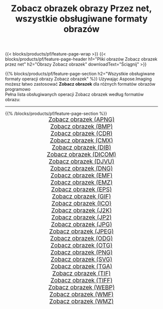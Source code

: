 ﻿---
title: Zobacz obrazek obrazy Przez net, wszystkie obsługiwane formaty obrazów 
weight: 3920
url: /pl/net/viewer 
lang: pl
langdirlevel: 2
locales: zh-hans,ja,it,ru,de,es,fr,nl,id,lt,pl,pt,vi,tr,ko,zh-hant,ar,hi,th,sv,cs,uk,he
description: Używając Aspose.Imaging możesz łatwo Zobacz obrazek obrazy Via net
---

{{< blocks/products/pf/feature-page-wrap >}}
{{< blocks/products/pf/feature-page-header h1="Pliki obrazów Zobacz obrazek przez net" h2="Obrazy Zobacz obrazek" downloadText="Ściągnij" >}}


{{% blocks/products/pf/feature-page-section  h2="Wszystkie obsługiwane formaty operacji obrazy Zobacz obrazek" %}}
Używając Aspose.Imaging możesz łatwo zastosować **Zobacz obrazek** dla różnych formatów obrazów programowo
<br/>
Pełna lista obsługiwanych operacji Zobacz obrazek według formatów obrazu:
<hr/>
{{% /blocks/products/pf/feature-page-section %}}
<div class="container-fluid productfamilypage bg-gray">
    <div class="convertypes bg-gray agp-content section">
        <div class="container">
		<div class="row other-converters" style="gap: 10px;font-size: 19px;text-align:center;">
		    <div class='col-md-2 other-converter remove-lp remove-rp'><a href="/imaging/pl/net/viewer/apng" style="padding:15px;">Zobacz obrazek (APNG)</a></div><div class='col-md-2 other-converter remove-lp remove-rp'><a href="/imaging/pl/net/viewer/bmp" style="padding:15px;">Zobacz obrazek (BMP)</a></div><div class='col-md-2 other-converter remove-lp remove-rp'><a href="/imaging/pl/net/viewer/cdr" style="padding:15px;">Zobacz obrazek (CDR)</a></div><div class='col-md-2 other-converter remove-lp remove-rp'><a href="/imaging/pl/net/viewer/cmx" style="padding:15px;">Zobacz obrazek (CMX)</a></div><div class='col-md-2 other-converter remove-lp remove-rp'><a href="/imaging/pl/net/viewer/dib" style="padding:15px;">Zobacz obrazek (DIB)</a></div><div class='col-md-2 other-converter remove-lp remove-rp'><a href="/imaging/pl/net/viewer/dicom" style="padding:15px;">Zobacz obrazek (DICOM)</a></div><div class='col-md-2 other-converter remove-lp remove-rp'><a href="/imaging/pl/net/viewer/djvu" style="padding:15px;">Zobacz obrazek (DJVU)</a></div><div class='col-md-2 other-converter remove-lp remove-rp'><a href="/imaging/pl/net/viewer/dng" style="padding:15px;">Zobacz obrazek (DNG)</a></div><div class='col-md-2 other-converter remove-lp remove-rp'><a href="/imaging/pl/net/viewer/emf" style="padding:15px;">Zobacz obrazek (EMF)</a></div><div class='col-md-2 other-converter remove-lp remove-rp'><a href="/imaging/pl/net/viewer/emz" style="padding:15px;">Zobacz obrazek (EMZ)</a></div><div class='col-md-2 other-converter remove-lp remove-rp'><a href="/imaging/pl/net/viewer/eps" style="padding:15px;">Zobacz obrazek (EPS)</a></div><div class='col-md-2 other-converter remove-lp remove-rp'><a href="/imaging/pl/net/viewer/gif" style="padding:15px;">Zobacz obrazek (GIF)</a></div><div class='col-md-2 other-converter remove-lp remove-rp'><a href="/imaging/pl/net/viewer/ico" style="padding:15px;">Zobacz obrazek (ICO)</a></div><div class='col-md-2 other-converter remove-lp remove-rp'><a href="/imaging/pl/net/viewer/j2k" style="padding:15px;">Zobacz obrazek (J2K)</a></div><div class='col-md-2 other-converter remove-lp remove-rp'><a href="/imaging/pl/net/viewer/jp2" style="padding:15px;">Zobacz obrazek (JP2)</a></div><div class='col-md-2 other-converter remove-lp remove-rp'><a href="/imaging/pl/net/viewer/jpg" style="padding:15px;">Zobacz obrazek (JPG)</a></div><div class='col-md-2 other-converter remove-lp remove-rp'><a href="/imaging/pl/net/viewer/jpeg" style="padding:15px;">Zobacz obrazek (JPEG)</a></div><div class='col-md-2 other-converter remove-lp remove-rp'><a href="/imaging/pl/net/viewer/odg" style="padding:15px;">Zobacz obrazek (ODG)</a></div><div class='col-md-2 other-converter remove-lp remove-rp'><a href="/imaging/pl/net/viewer/otg" style="padding:15px;">Zobacz obrazek (OTG)</a></div><div class='col-md-2 other-converter remove-lp remove-rp'><a href="/imaging/pl/net/viewer/png" style="padding:15px;">Zobacz obrazek (PNG)</a></div><div class='col-md-2 other-converter remove-lp remove-rp'><a href="/imaging/pl/net/viewer/svg" style="padding:15px;">Zobacz obrazek (SVG)</a></div><div class='col-md-2 other-converter remove-lp remove-rp'><a href="/imaging/pl/net/viewer/tga" style="padding:15px;">Zobacz obrazek (TGA)</a></div><div class='col-md-2 other-converter remove-lp remove-rp'><a href="/imaging/pl/net/viewer/tif" style="padding:15px;">Zobacz obrazek (TIF)</a></div><div class='col-md-2 other-converter remove-lp remove-rp'><a href="/imaging/pl/net/viewer/tiff" style="padding:15px;">Zobacz obrazek (TIFF)</a></div><div class='col-md-2 other-converter remove-lp remove-rp'><a href="/imaging/pl/net/viewer/webp" style="padding:15px;">Zobacz obrazek (WEBP)</a></div><div class='col-md-2 other-converter remove-lp remove-rp'><a href="/imaging/pl/net/viewer/wmf" style="padding:15px;">Zobacz obrazek (WMF)</a></div><div class='col-md-2 other-converter remove-lp remove-rp'><a href="/imaging/pl/net/viewer/wmz" style="padding:15px;">Zobacz obrazek (WMZ)</a></div>
                </div>
        </div>
    </div>
</div>
<br/>
